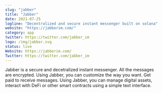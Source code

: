 ```yaml
---
slug: "jabber"
title: "Jabber"
date: 2021-07-25
logline: "Decentralized and secure instant messenger built on solana"
website: "https://jabberim.com/"
category: app
twitter: https://twitter.com/jabber_im
logo: /img/jabber.svg
status: live
Website: https://jabberim.com/
Twitter: https://twitter.com/jabber_im
---
```


Jabber is a secure and decetralized instant messenger. All the messages are encrypted. Using Jabber, you can customize the way you want. Get paid to receive messages. Using Jabber, you can manage digital assets, interact with DeFi or other smart contracts using a simple text interface.

